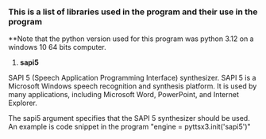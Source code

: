 ### This is a list of libraries used in the program and their use in the program

\*\*Note that the python version used for this program was python 3.12 on a windows 10 64 bits computer.

1. **sapi5**

SAPI 5 (Speech Application Programming Interface) synthesizer. SAPI 5 is a Microsoft Windows speech recognition and synthesis platform. It is used by many applications, including Microsoft Word, PowerPoint, and Internet Explorer.

The sapi5 argument specifies that the SAPI 5 synthesizer should be used. An example is code snippet in the program "engine = pyttsx3.init('sapi5')"



